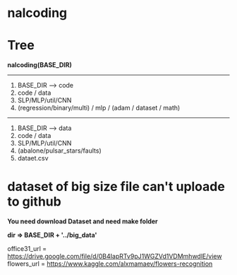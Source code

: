 # nalcoding

# Tree

**nalcoding(BASE_DIR)**

----------------------------------------------
1. BASE_DIR --> code
2. code / data 
3. SLP/MLP/util/CNN
4. (regression/binary/multi) / mlp / (adam / dataset / math) 
----------------------------------------------
1. BASE_DIR --> data
2. code / data 
3. SLP/MLP/util/CNN
4. (abalone/pulsar_stars/faults)
5. dataet.csv

# dataset of big size file can't uploade to github 

**You need download Dataset and need make folder**

**dir => BASE_DIR + '../big_data'**

office31_url = https://drive.google.com/file/d/0B4IapRTv9pJ1WGZVd1VDMmhwdlE/view
flowers_url = https://www.kaggle.com/alxmamaev/flowers-recognition
